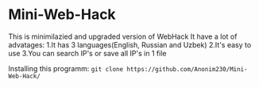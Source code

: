 <h1>Mini-Web-Hack</h1>
<p>This is minimilazied and upgraded version of WebHack
It have a lot of advatages:
1.It has 3 languages(English, Russian and Uzbek)
2.It's easy to use
3.You can search IP's or save all IP's in 1 file</p>
Installing this programm:
<code>git clone https://github.com/Anonim230/Mini-Web-Hack/</code>

